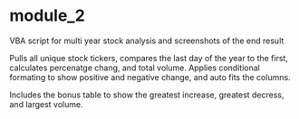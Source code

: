 # module_2
VBA script for multi year stock analysis and screenshots of the end result

Pulls all unique stock tickers, compares the last day of the year to the first, calculates percenatge chang, and total volume. Applies conditional formating to show positive and negative change, and auto fits the columns.

Includes the bonus table to show the greatest increase, greatest decress, and largest volume.
